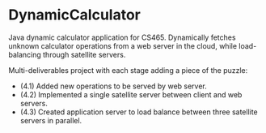 # DynamicCalculator
Java dynamic calculator application for CS465.  Dynamically fetches unknown calculator operations from a web server in the cloud, while load-balancing through satellite servers.

Multi-deliverables project with each stage adding a piece of the puzzle:
- (4.1) Added new operations to be served by web server.
- (4.2) Implemented a single satellite server between client and web servers.
- (4.3) Created application server to load balance between three satellite servers in parallel.
